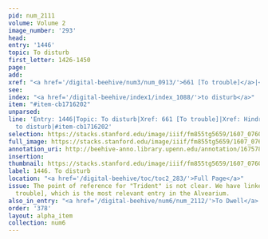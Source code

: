 ```yaml
---
pid: num_2111
volume: Volume 2
image_number: '293'
head:
entry: '1446'
topic: To disturb
first_letter: 1426-1450
page:
add:
xref: "<a href='/digital-beehive/num3/num_0913/'>661 [To trouble]</a>|<a href='/digital-beehive/alpha2/alpha_0424/'>Hindrance</a>"
see:
index: "<a href='/digital-beehive/index1/index_1088/'>to disturb</a>"
item: "#item-cb1716202"
unparsed:
line: 'Entry: 1446|Topic: To disturb|Xref: 661 [To trouble]|Xref: Hindrance|Index:
  to disturb|#item-cb1716202'
selection: https://stacks.stanford.edu/image/iiif/fm855tg5659/1607_0760/377,268,2840,318/full/0/default.jpg
full_image: https://stacks.stanford.edu/image/iiif/fm855tg5659/1607_0760/full/full/0/default.jpg
annotation_uri: http://beehive-anno.library.upenn.edu/annotation/1675785145453
insertion:
thumbnail: https://stacks.stanford.edu/image/iiif/fm855tg5659/1607_0760/377,268,600,180/250,/0/default.jpg
label: 1446. To disturb
location: "<a href='/digital-beehive/toc/toc2_283/'>Full Page</a>"
issue: The point of reference for "Trident" is not clear. We have linked to 661 [To
  trouble], which is the most relevant entry in the Alvearium.
also_in_entry: "<a href='/digital-beehive/num6/num_2112/'>To Dwell</a>|<a href='/digital-beehive/num6/num_2113/'>Willingness</a>"
order: '378'
layout: alpha_item
collection: num6
---
```

